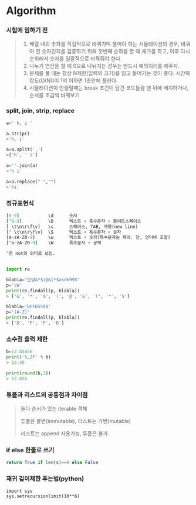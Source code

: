 # Algorithm



### 시험에 임하기 전
>1. 배열 내의 숫자를 직접적으로 바꿔가며 풀어야 하는 시뮬레이션의 경우,  바꿔야 할 숫자인지를 검증하기 위해 첫번째 순회를 할 때 체크를 하고, 이후 다시 순회해서 숫자를 일괄적으로 바꿔줘야 한다.
>2. 나누기 연산을 할 때 0으로 나눠지는 경우는 반드시 예외처리를 해주자.
>3. 문제를 풀 때는 항상 N제한(입력의 크기)를 읽고 들어가는 것이 좋다.  시간복잡도(O(N))이 1억 이하면 1초안에 풀린다.
>4. 시뮬레이션이 안풀릴때는 break 조건이 담긴 코드들을 맨 뒤에 배치하거나, 순서를 조금씩 바꿔보기








### split, join, strip, replace

```python
a=' h, i '

a.strip()
>'h, i'

a=a.split(',')
>['h', ' i']

a=''.join(a)
>'h i'

a=a.replace(" ","")
>'hi'
```



### 정규표현식

```python
[0-9]			\d		숫자
[^0-9]			\D		텍스트 + 특수문자 + 화이트스페이스
[ \t\n\r\f\v]	\s		스페이스, TAB, 개행(new line)
[^ \t\n\r\f\v]	\S		텍스트 + 특수문자 + 숫자
[a-zA-Z0-9]		\w		텍스트 + 숫자(특수문자는 제외. 단, 언더바 포함) 
[^a-zA-Z0-9]	\W		특수문자 + 공백

^은 not의 의미로 쓰임.


import re

blabla='안녕&*$(@&(*$asdk995'
p='\W'
print(re.findall(p, blabla))
> ['&', '*', '$', '(', '@', '&', '(', '*', '$']

blabla='DFFD55$$'
p='[A-Z]'
print(re.findall(p, blabla))
> ['D', 'F', 'F', 'D']
```



### 소수점 출력 제한

```python
b=12.45456
print('%.2f' % b)
> 12.45

print(round(b,3))
> 12.455
```



### 튜플과 리스트의 공통점과 차이점

>둘다 순서가 있는 iterable 객체
>
>튜플은 불변(immutable), 리스트는 가변(mutable)
>
>리스트는 append 사용가능, 튜플은 불가
>



### if else 한줄로 쓰기

```python
return True if len(s)==0 else False
```



### 재귀 깊이제한 푸는법(python)

```
import sys
sys.setrecursionlimit(10**6)
```

